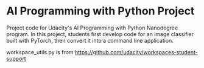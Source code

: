 # AI Programming with Python Project

Project code for Udacity's AI Programming with Python Nanodegree program. In this project, students first develop code for an image classifier built with PyTorch, then convert it into a command line application.

workspace_utils.py is from https://github.com/udacity/workspaces-student-support
